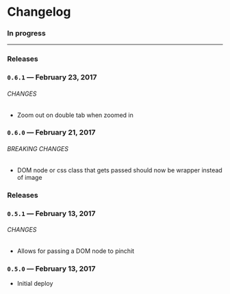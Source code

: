 # Changelog

### In progress

---

### Releases

### `0.6.1` — February 23, 2017

###### CHANGES

- Zoom out on double tab when zoomed in

### `0.6.0` — February 21, 2017

###### BREAKING CHANGES

- DOM node or css class that gets passed should now be wrapper instead of image

### Releases

### `0.5.1` — February 13, 2017

###### CHANGES

- Allows for passing a DOM node to pinchit

### `0.5.0` — February 13, 2017

- Initial deploy
